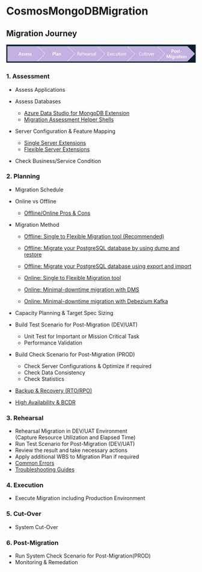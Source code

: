 # CosmosMongoDBMigration

## Migration Journey

![Migration Journey](./Image/00_01_Migration_Journey.png)

### 1. Assessment

- Assess Applications
- Assess Databases
  * [Azure Data Studio for MongoDB Extension](https://learn.microsoft.com/en-us/sql/azure-data-studio/extensions/database-migration-for-mongo-extension?view=sql-server-ver16)
  * [Migration Assessment Helper Shells](01_Assessment/01_01.Assessment_Shell.md)

- Server Configuration & Feature Mapping
  * [Single Server Extensions](https://learn.microsoft.com/en-us/azure/postgresql/single-server/concepts-extensions)
  * [Flexible Server Extensions](https://learn.microsoft.com/en-us/azure/postgresql/flexible-server/concepts-extensions)

- Check Business/Service Condition

### 2. Planning

- Migration Schedule
- Online vs Offline
  * [Offline/Online Pros & Cons](https://learn.microsoft.com/en-us/azure/postgresql/migrate/concepts-single-to-flexible#how-to-migrate-from-single-server-to-flexible-server)

- Migration Method
  * [Offline: Single to Flexible Migration tool (Recommended)](https://learn.microsoft.com/en-us/azure/postgresql/migrate/concepts-single-to-flexible#single-to-flexible-migration-tool---overview)
  * [Offline: Migrate your PostgreSQL database by using dump and restore](https://learn.microsoft.com/en-us/azure/postgresql/migrate/how-to-migrate-using-dump-and-restore)
  * [Offline: Migrate your PostgreSQL database using export and import](https://learn.microsoft.com/en-us/azure/postgresql/migrate/how-to-migrate-using-export-and-import)
  
  * [Online: Single to Flexible Migration tool](https://learn.microsoft.com/en-us/azure/postgresql/migrate/concepts-single-to-flexible#single-to-flexible-migration-tool---overview)
  * [Online: Minimal-downtime migration with DMS](https://learn.microsoft.com/en-us/azure/postgresql/migrate/how-to-migrate-online)
  * [Online: Minimal-downtime migration with Debezium Kafka](https://debezium.io/releases/)

- Capacity Planning & Target Spec Sizing
- Build Test Scenario for Post-Migration (DEV/UAT)
  * Unit Test for Important or Mission Critical Task
  * Performance Validation
- Build Check Scenario for Post-Migration (PROD)
  * Check Server Configurations & Optimize if required
  * Check Data Consistency
  * Check Statistics
- [Backup & Recovery (RTO/RPO)](https://learn.microsoft.com/en-us/azure/postgresql/flexible-server/concepts-backup-restore)
- [High Availability & BCDR](https://learn.microsoft.com/en-us/azure/reliability/reliability-postgresql-flexible-server?toc=%2Fazure%2Fpostgresql%2Ftoc.json&bc=%2Fazure%2Fpostgresql%2Fbreadcrumb%2Ftoc.json)

### 3. Rehearsal

- Rehearsal Migration in DEV/UAT Environment </br>
  (Capture Resource Utilization and Elapsed Time)
- Run Test Scenario for Post-Migration (DEV/UAT)
- Review the result and take necessary actions
- Apply additional WBS to Migration Plan if required
- [Common Errors](https://learn.microsoft.com/en-us/azure/postgresql/migrate/common-errors-and-special-scenarios-fms)
- [Troubleshooting Guides](https://learn.microsoft.com/en-us/azure/postgresql/flexible-server/how-to-troubleshooting-guides)

### 4. Execution

- Execute Migration including Production Environment

### 5. Cut-Over

- System Cut-Over

### 6. Post-Migration

- Run System Check Scenario for Post-Migration(PROD)
- Monitoring & Remedation
